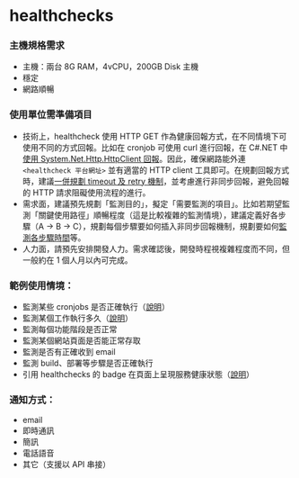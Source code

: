 # healthchecks

### 主機規格需求
* 主機：兩台 8G RAM，4vCPU，200GB Disk 主機
* 穩定
* 網路順暢

### 使用單位需準備項目

* 技術上，healthcheck 使用 HTTP GET 作為健康回報方式，在不同情境下可使用不同的方式回報。比如在 cronjob 可使用 curl 進行回報，在 C#.NET 中[使用 System.Net.Http.HttpClient 回報](https://healthchecks.io/docs/csharp/)。因此，確保網路能外連 `<healthcheck 平台網址>` 並有適當的 HTTP client 工具即可。在規劃回報方式時，建議[一併規劃 timeout 及 retry 機制](https://healthchecks.io/docs/reliability_tips/)，並考慮進行非同步回報，避免回報的 HTTP 請求阻礙使用流程的進行。
* 需求面，建議預先規劃「監測目的」，擬定「需要監測的項目」。比如若期望監測「關鍵使用路徑」順暢程度（這是比較複雜的監測情境），建議定義好各步驟（A -> B -> C），規劃每個步驟要如何插入非同步回報機制，規劃要如何[監測各步驟時間](https://healthchecks.io/docs/measuring_script_run_time/)等。
* 人力面，請預先安排開發人力。需求確認後，開發時程視複雜程度而不同，但一般約在 1 個人月以內可完成。

### 範例使用情境：
* 監測某些 cronjobs 是否正確執行（[說明](https://healthchecks.io/docs/monitoring_cron_jobs/)）
* 監測某個工作執行多久（[說明](https://healthchecks.io/docs/measuring_script_run_time/)）
* 監測每個功能階段是否正常
* 監測某個網站頁面是否能正常存取
* 監測是否有正確收到 email
* 監測 build、部署等步驟是否正確執行
* 引用 healthchecks 的 badge 在頁面上呈現服務健康狀態（[說明](https://healthchecks.io/docs/badges/)）

### 通知方式：
* email
* 即時通訊
* 簡訊
* 電話語音
* 其它（支援以 API 串接）
